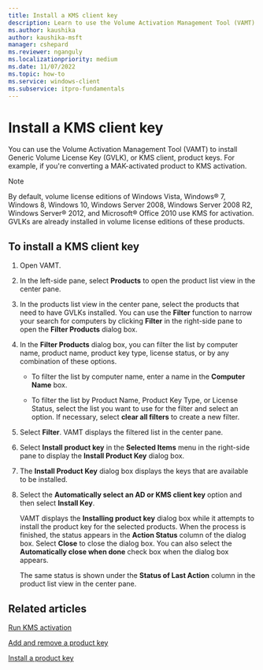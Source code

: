 ```yaml
---
title: Install a KMS client key
description: Learn to use the Volume Activation Management Tool (VAMT) to install Generic Volume License Key (GVLK), or KMS client, product keys.
ms.author: kaushika
author: kaushika-msft
manager: cshepard
ms.reviewer: nganguly
ms.localizationpriority: medium
ms.date: 11/07/2022
ms.topic: how-to
ms.service: windows-client
ms.subservice: itpro-fundamentals
---
```


# Install a KMS client key

You can use the Volume Activation Management Tool (VAMT) to install Generic Volume License Key (GVLK), or KMS client, product keys. For example, if you're converting a MAK-activated product to KMS activation.

> [!NOTE]
> By default, volume license editions of Windows Vista, Windows® 7, Windows 8, Windows 10, Windows Server 2008, Windows Server 2008 R2, Windows Server® 2012, and Microsoft® Office 2010 use KMS for activation. GVLKs are already installed in volume license editions of these products.

## To install a KMS client key

1. Open VAMT.

2. In the left-side pane, select **Products** to open the product list view in the center pane.

3. In the products list view in the center pane, select the products that need to have GVLKs installed. You can use the **Filter** function to narrow your search for computers by clicking **Filter** in the right-side pane to open the **Filter Products** dialog box.

4. In the **Filter Products** dialog box, you can filter the list by computer name, product name, product key type, license status, or by any combination of these options.

    - To filter the list by computer name, enter a name in the **Computer Name** box.

    - To filter the list by Product Name, Product Key Type, or License Status, select the list you want to use for the filter and select an option. If necessary, select **clear all filters** to create a new filter.

5. Select **Filter**. VAMT displays the filtered list in the center pane.

6. Select **Install product key** in the **Selected Items** menu in the right-side pane to display the **Install Product Key** dialog box.

7. The **Install Product Key** dialog box displays the keys that are available to be installed.

8. Select the **Automatically select an AD or KMS client key** option and then select **Install Key**.

    VAMT displays the **Installing product key** dialog box while it attempts to install the product key for the selected products. When the process is finished, the status appears in the **Action Status** column of the dialog box. Select **Close** to close the dialog box. You can also select the **Automatically close when done** check box when the dialog box appears.

    The same status is shown under the **Status of Last Action** column in the product list view in the center pane.

## Related articles

[Run KMS activation](kms-activation-vamt.md)

[Add and remove a product key](add-remove-product-key-vamt.md)

[Install a product key](install-product-key-vamt.md)
